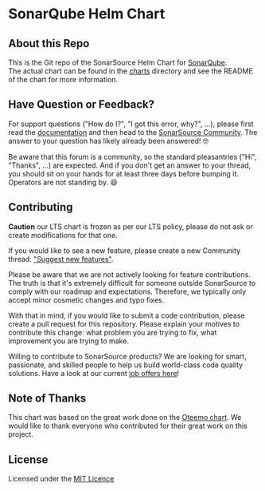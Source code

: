 SonarQube Helm Chart
=================

About this Repo
----------------

This is the Git repo of the SonarSource Helm Chart for [SonarQube](https://www.sonarqube.org/).  
The actual chart can be found in the [charts](charts/sonarqube) directory and see the README of the chart for more information. 

Have Question or Feedback?
--------------------------

For support questions ("How do I?", "I got this error, why?", ...), please first read the [documentation](https://docs.sonarqube.org) and then head to the [SonarSource Community](https://community.sonarsource.com/c/help/sq/10). The answer to your question has likely already been answered! 🤓

Be aware that this forum is a community, so the standard pleasantries ("Hi", "Thanks", ...) are expected. And if you don't get an answer to your thread, you should sit on your hands for at least three days before bumping it. Operators are not standing by. 😄


Contributing
------------

**Caution** our LTS chart is frozen as per our LTS policy, please do not ask or create modifications for that one.

If you would like to see a new feature, please create a new Community thread: ["Suggest new features"](https://community.sonarsource.com/c/suggestions/features).

Please be aware that we are not actively looking for feature contributions. The truth is that it's extremely difficult for someone outside SonarSource to comply with our roadmap and expectations. Therefore, we typically only accept minor cosmetic changes and typo fixes.

With that in mind, if you would like to submit a code contribution, please create a pull request for this repository. Please explain your motives to contribute this change: what problem you are trying to fix, what improvement you are trying to make.

Willing to contribute to SonarSource products? We are looking for smart, passionate, and skilled people to help us build world-class code quality solutions. Have a look at our current [job offers here](https://www.sonarsource.com/company/jobs/)!

Note of Thanks
--------------

This chart was based on the great work done on the [Oteemo chart](https://github.com/Oteemo/charts/tree/master/charts/sonarqube). 
We would like to thank everyone who contributed for their great work on this project.

License
-------

Licensed under the [MIT Licence](LICENSE)
